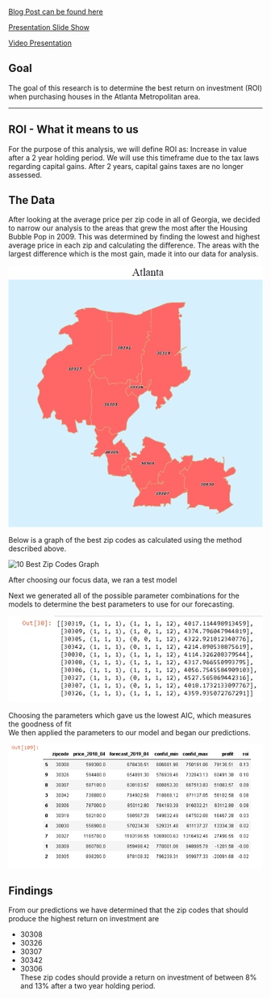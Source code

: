 [Blog Post can be found here](https://medium.com/@cheffrey2000/mod-4-83589fcff956?sk=790f0417cbdb21df21c524280e1448b3)
    

[Presentation Slide Show](https://docs.google.com/presentation/d/1PxWlpmrsNDyx1Z6Z6jojopivQKqg9PoY58UcoAJFQmg/edit?usp=sharing)

[Video Presentation](https://youtu.be/i8cE3neEtSs)

## Goal
The goal of this research is to determine the best return on investment (ROI) when purchasing houses in the Atlanta Metropolitan area.  



---

## ROI - What it means to us
For the purpose of this analysis, we will define ROI as: Increase in value after a 2 year holding period.  We will use this timeframe due to the tax laws regarding capital gains.  After 2 years, capital gains taxes are no longer assessed.

## The Data
After looking at the average price per zip code in all of Georgia, we decided to narrow our analysis to the areas that grew the most after the Housing Bubble Pop in 2009.  This was determined by finding the lowest and highest average price in each zip and calculating the difference.  The areas with the largest difference which is the most gain, made it into our data for analysis.

<img src="Atlanta Metro.png" title="Atlanta Metro Area Zip Codes"/>

Below is a graph of the best zip codes as calculated using the method described above.

<img src="BestZips.png" title="10 Best Zip Codes Graph"/>

After choosing our focus data, we ran a test model

Next we generated all of the possible parameter combinations for the models to determine the best parameters to use for our forecasting.

<img src="Model parameters.png" />

Choosing the parameters which gave us the lowest AIC, which measures the goodness of fit  
We then applied the parameters to our model and began our predictions.

<img src="Predictions.PNG"/>

## Findings
From our predictions we have determined that the zip codes that should produce the highest return on investment are  
- 30308
- 30326
- 30307
- 30342
- 30306  
These zip codes should provide a return on investment of between 8% and 13% after a two year holding period.  
